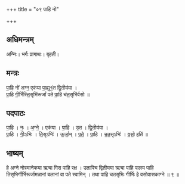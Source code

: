 +++
title = "०९ पाहि नो"

+++
## अधिमन्त्रम्
अग्निः। भर्गः प्रागाथः। बृहती।

## मन्त्रः
पा॒हि नो॑ अग्न॒ एक॑या पा॒ह्यु१॒॑त द्वि॒तीय॑या ।  
पा॒हि गी॒र्भिस्ति॒सृभि॑रूर्जां पते पा॒हि च॑त॒सृभि॑र्वसो ॥

## पदपाठः
पा॒हि । नः॒ । अ॒ग्ने॒ । एक॑या । पा॒हि । उ॒त । द्वि॒तीय॑या ।  
पा॒हि । गीः॒ऽभिः । ति॒सृऽभिः॑ । ऊ॒र्जा॒म् । प॒ते॒ । पा॒हि । च॒त॒सृऽभिः॑ । व॒सो॒ इति॑ ॥

## भाष्यम्
हे अग्ने नोस्मानेकया ऋचा गिरा पाहि रक्ष । उतापिच द्वितीयया ऋचा पाहि पालय पाहि तिसृभिर्गीर्भिरूर्जामन्नानां बलानां वा पते स्वामिन् । तथा पाहि चतसृभिः गीर्भिः हे वसोवासकाग्ने ॥ ९ ॥